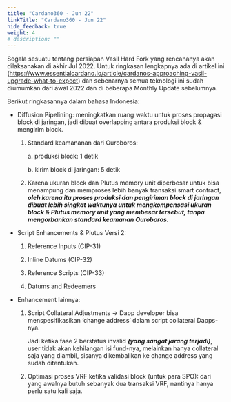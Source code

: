 ```yaml
---
title: "Cardano360 - Jun 22"
linkTitle: "Cardano360 - Jun 22"
hide_feedback: true
weight: 4
# description: "" 
---
```


Segala sesuatu tentang persiapan Vasil Hard Fork yang rencananya akan dilaksanakan di akhir Jul 2022. Untuk ringkasan lengkapnya ada di artikel ini (https://www.essentialcardano.io/article/cardanos-approaching-vasil-upgrade-what-to-expect) dan sebenarnya semua teknologi ini sudah diumumkan dari awal 2022 dan di beberapa Monthly Update sebelumnya.

Berikut ringkasannya dalam bahasa Indonesia:

* Diffusion Pipelining: meningkatkan ruang waktu untuk proses propagasi block di jaringan, jadi dibuat overlapping antara produksi block & mengirim block.

    1) Standard keamananan dari Ouroboros:

        a. produksi block: 1 detik

        b. kirim block di jaringan: 5 detik

    2) Karena ukuran block dan Plutus memory unit diperbesar untuk bisa menampung dan memproses lebih banyak transaksi smart contract, ***oleh karena itu proses produksi dan pengiriman block di jaringan dibuat lebih singkat waktunya untuk mengkompensasi ukuran block & Plutus memory unit yang membesar tersebut, tanpa mengorbankan standard keamanan Ouroboros.***

* Script Enhancements & Plutus Versi 2: 

    1) Reference Inputs (CIP-31)

    2) Inline Datums (CIP-32)

    3) Reference Scripts (CIP-33)

    4) Datums and Redeemers

* Enhancement lainnya:

    1) Script Collateral Adjustments → Dapp developer bisa menspesifikasikan ‘change address’ dalam script collateral Dapps-nya. 
    
         Jadi ketika fase 2 berstatus invalid ***(yang sangat jarang terjadi)***, user tidak akan kehilangan isi fund-nya, melainkan hanya collateral saja yang diambil, sisanya dikembalikan ke change address yang sudah ditentukan.

    2) Optimasi proses VRF ketika validasi block (untuk para SPO): dari yang awalnya butuh sebanyak dua transaksi VRF, nantinya hanya perlu satu kali saja.